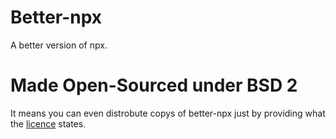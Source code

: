 # Better-npx
A better version of npx.





# Made Open-Sourced under BSD 2
It means you can even distrobute copys of better-npx just by providing what the [licence](./LICENSE) states.